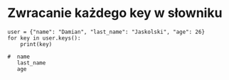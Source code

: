 # Zwracanie każdego key w słowniku   
```
user = {"name": "Damian", "last_name": "Jaskolski", "age": 26}
for key in user.keys():
    print(key)
    
#  name
   last_name
   age
```
